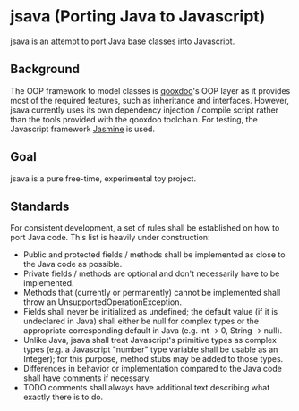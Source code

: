 jsava (Porting Java to Javascript)
==================================

jsava is an attempt to port Java base classes into Javascript.

Background
----------

The OOP framework to model classes is [qooxdoo](http://qooxdoo.org/)'s OOP layer as it provides most of the required
features, such as inheritance and interfaces. However, jsava currently uses its own dependency injection / compile
script rather than the tools provided with the qooxdoo toolchain.
For testing, the Javascript framework [Jasmine](http://pivotal.github.io/jasmine/) is used.


Goal
----

jsava is a pure free-time, experimental toy project.


Standards
---------

For consistent development, a set of rules shall be established on how to port Java code. This list is heavily
under construction:

* Public and protected fields / methods shall be implemented as close to the Java code as possible.
* Private fields / methods are optional and don't necessarily have to be implemented.
* Methods that (currently or permanently) cannot be implemented shall throw an UnsupportedOperationException.
* Fields shall never be initialized as undefined; the default value (if it is undeclared in Java) shall either be null
for complex types or the appropriate corresponding default in Java (e.g. int -> 0, String -> null).
* Unlike Java, jsava shall treat Javascript's primitive types as complex types (e.g. a Javascript "number" type variable
shall be usable as an Integer); for this purpose, method stubs may be added to those types.
* Differences in behavior or implementation compared to the Java code shall have comments if necessary.
* TODO comments shall always have additional text describing what exactly there is to do.